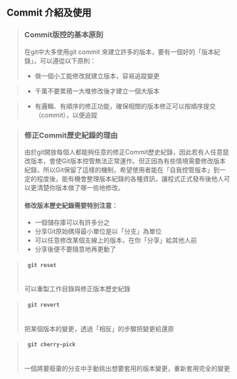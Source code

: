 <!--
 * @Author: your name
 * @Date: 2022-02-23 14:49:12
 * @LastEditTime: 2022-02-23 14:49:12
 * @LastEditors: Please set LastEditors
 * @Description: 打开koroFileHeader查看配置 进行设置: https://github.com/OBKoro1/koro1FileHeader/wiki/%E9%85%8D%E7%BD%AE
 * @FilePath: \git\AboutCommit.md
-->
## Commit 介紹及使用

>### Commit版控的基本原則
> 在git中大多使用git commit 來建立許多的版本，要有一個好的「版本紀錄」，可以遵從以下原則：
> * 做一個小工能修改就建立版本，容易追蹤變更

> * 千萬不要累積一大堆修改後才建立一個大版本

> * 有邏輯、有順序的修正功能，確保相關的版本修正可以按順序提交（commit），以便追蹤

>### 修正Commit歷史紀錄的理由
>由於git開放每個人都能夠任意的修正Commit歷史紀錄，因此若有人任意竄改版本，會使Git版本控管無法正常運作。但正因為有些情境需要修改版本紀錄，所以Git保留了這樣的機制，希望使用者能在「自我控管版本」到一定的程度後，能有機會整理版本紀錄的各種資訊，讓程式正式發布後他人可以更清楚你版本做了哪一些地修改。
>#### 修改版本歷史紀錄需要特別注意：
>* 一個儲存庫可以有許多分之
>* 分享Git原始碼得最小單位是以「分支」為單位
>* 可以任意修改某個支線上的版本，在你「分享」給其他人前
>* 分享後便不要隨意地再更動了

> #### <code> git reset </code>
><br>
> 可以重製工作目錄與修正版本歷史紀錄

>#### <code> git revert </code>
><br>
> 把某個版本的變更，透過「相反」的步驟把變更給還原

>#### <code> git cherry-pick </code>
><br>
> 一個將要廢棄的分支中手動挑出想要套用的版本變更，重新套用完全的變更





